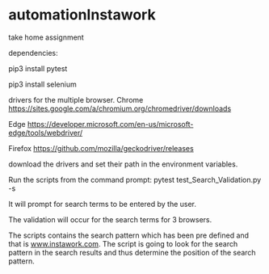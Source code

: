# automationInstawork
take home assignment


dependencies:

pip3 install pytest

pip3 install selenium

drivers for the multiple browser. 
Chrome https://sites.google.com/a/chromium.org/chromedriver/downloads

Edge https://developer.microsoft.com/en-us/microsoft-edge/tools/webdriver/

Firefox https://github.com/mozilla/geckodriver/releases

download the drivers and set their path in the environment variables.

Run the scripts from the command prompt: pytest test_Search_Validation.py -s

It will prompt for search terms to be entered by the user.

The validation will occur for the search terms for 3 browsers.

The scripts contains the search pattern which has been pre defined and that is www.instawork.com.
The script is going to look for the search pattern in the search results and thus determine the position of the search pattern.

